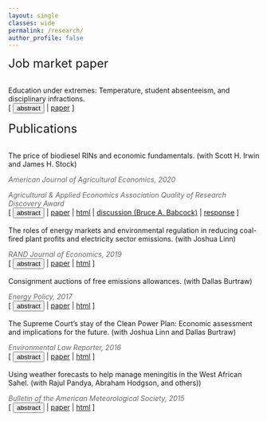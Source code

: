 ```yaml
---
layout: single
classes: wide
permalink: /research/
author_profile: false
---
```


<font size = "5">Job market paper</font>

<p style="margin-bottom:0"> <br />Education under extremes: Temperature, student absenteeism, and disciplinary infractions.</p>
<div class="buttonbar" style="margin-bottom:1rem">[ <button class="btn btn--light-outline" onclick="button(&quot;abs7&quot;)">abstract</button> | <a href="/files/mccormack_jmp.pdf" target="_blank">paper</a> ]</div>
<div class="popup" id="abs7" style="display: none; margin-bottom:1rem">How does student behavior respond to extreme temperatures and who is most affected? Using daily student-level data from a large urban school district, I estimate the causal effect of temperature on two dimensions of student behavior that are predictive of academic and later life outcomes: school absences and disciplinary referrals. Absenteeism increases in response to both hot and cold conditions, particularly for Black and Hispanic students. Hot conditions also increase the likelihood that a student will receive a disciplinary referral, an effect found only among students attending schools without air conditioning. Results suggest that unequal access to air conditioning may exacerbate racial, ethnic, and socioeconomic disparities in school.</div>


<font size = "5">Publications</font>

<p style="margin-bottom:0"> <br />The price of biodiesel RINs and economic fundamentals. (with Scott H. Irwin and James H. Stock)</p>
<p style="margin-bottom:0; color:#666"><em>American Journal of Agricultural Economics, 2020</em></p>
<p style="margin-bottom:0; color:#666"><em>Agricultural & Applied Economics Association Quality of Research Discovery Award</em></p>
<div class="buttonbar" style="margin-bottom:1rem">[ <button class="btn btn--light-outline" onclick="button(&quot;abs4&quot;)">abstract</button> | <a href="/files/AJAE_2020.pdf" target="_blank">paper</a> | <a href="https://onlinelibrary.wiley.com/doi/full/10.1002/ajae.12014" target="_blank">html</a> | <a href="/files/AJAE_2020_discussion.pdf" target="_blank">discussion (Bruce A. Babcock)</a> | <a href="/files/AJAE_2020_response.pdf" target="_blank">response</a> ]</div>
<div class="popup" id="abs4" style="display: none; margin-bottom:1rem">The D4 RIN is the tradable compliance certificate for the biomass-based diesel (BBD) mandate in the renewable fuel standard (RFS). Understanding the price dynamics of the D4 RIN is important for understanding the RFS because its price sets a ceiling on the ethanol RIN (D6) and because some observers have suggested that RIN price fluctuations are too large to be explained by economic theory. We use option pricing theory to develop a model of the D4 RIN in terms of its economic fundamentals: the spread between the price of biodiesel and petroleum diesel and the status of the biodiesel blenders’ tax credit. The resulting D4 fundamental price closely tracks actual D4 prices. We conclude that RIN price volatility arises because of the design of the RFS and intrinsic features of the U.S. fuel supply system.</div>


<p style="margin-bottom:0">The roles of energy markets and environmental regulation in reducing coal-fired plant profits and electricity sector emissions. (with Joshua Linn)</p>
<p style="margin-bottom:0; color:#666"><em>RAND Journal of Economics, 2019</em></p>
<div class="buttonbar" style="margin-bottom:1rem">[ <button class="btn btn--light-outline" onclick="button(&quot;abs3&quot;)">abstract</button> | <a href="/files/RAND_2019.pdf" target="_blank">paper</a>  | <a href="https://onlinelibrary.wiley.com/doi/10.1111/1756-2171.12294" target="_blank">html</a> ]</div>
<div class="popup" id="abs3" style="display: none; margin-bottom:1rem">Between 2005 and 2015, US electricity sector emissions of nitrogen oxides and sulfur dioxide, which harm human health and the environment, declined by two thirds, and many coal-fired power plants became unprofitable and retired. Intense public controversy has focused on these changes, but the literature has not identified their underlying causes. Using a new electricity sector model of the US eastern interconnection that accurately reproduces unit operation, emissions, and retirement, we find that electricity consumption and natural gas prices account for nearly all the coal plant profitability declines and resulting retirements. Environmental regulations had little effect on these outcomes.</div>


<p style="margin-bottom:0">Consignment auctions of free emissions allowances. (with Dallas Burtraw)</p>
<p style="margin-bottom:0; color:#666"><em>Energy Policy, 2017</em></p>
<div class="buttonbar" style="margin-bottom:1rem">[ <button class="btn btn--light-outline" onclick="button(&quot;abs5&quot;)">abstract</button> | <a href="/files/EnergyPolicy_2017.pdf" target="_blank">paper</a>  | <a href="https://www.sciencedirect.com/science/article/pii/S0301421517302665" target="_blank">html</a> ]</div>
<div class="popup" id="abs5" style="display: none; margin-bottom:1rem">While the initial distribution of emissions allowances is usually thought to be independent of the emissions outcome, free allocation can affect the efficiency and fairness of allowance trading. Inefficiency may result from thin allowance markets, poor price discovery, and regulatory or organizational complexities that hinder the recognition of opportunity costs. Concerns about fairness may result from intransparency in the process of transferring substantial allowance value. We explore the role of consignment auctions in mitigating these concerns. These revenue-neutral auctions return the financial value of allowances to their original holders while revealing prices and directing allowances to their highest-valued use. They also can be used to support a minimum price when allowances are freely distributed, which may facilitate program linkage. Consignment auctions have minimal administrative costs and do not necessarily involve government. Experience indicates that they can play an important role, especially in new markets.</div>


<p style="margin-bottom:0">The Supreme Court’s stay of the Clean Power Plan: Economic assessment and implications for the future. (with Joshua Linn and Dallas Burtraw)</p>
<p style="margin-bottom:0; color:#666"><em>Environmental Law Reporter, 2016</em></p>
<div class="buttonbar" style="margin-bottom:1rem">[ <button class="btn btn--light-outline" onclick="button(&quot;abs1&quot;)">abstract</button> | <a href="/files/ELR_2016.pdf" target="_blank">paper</a>  | <a href="https://www.elr.info/articles/elr-articles/supreme-courts-stay-clean-power-plan-economic-assessment-and-implications" target="_blank">html</a> ]</div>
<div class="popup" id="abs1" style="display: none; margin-bottom:1rem">The Clean Power Plan (CPP) is expected to play an important role in reducing U.S. greenhouse gas emissions. In February 2016, responding to appeals from some of the affected industries and states, the U.S. Supreme Court issued a stay suspending implementation of the CPP until after the judicial review process. Industry groups stated the CPP will pose large and "irreparable" costs to the coal sector during the period of judicial review. However, modeling suggests that because of prevailing market, technological, and policy trends, the CPP will result in near-zero costs beyond current trends until 2025, in part because of the plan's built-in flexibility. These factors and lessons from option theory suggest the stay is economically unjustifiable based on claims of irreparable economic harm to the coal sector. If implementation of the rule proceeds, current trends imply the stay will have little effect on industry's ability to follow the current compliance schedule.</div>

<p style="margin-bottom:0">Using weather forecasts to help manage meningitis in the West African Sahel. (with Rajul Pandya, Abraham Hodgson, and others))</p>
<p style="margin-bottom:0; color:#666"><em>Bulletin of the American Meteorological Society, 2015</em></p>
<div class="buttonbar" style="margin-bottom:1rem">[ <button class="btn btn--light-outline" onclick="button(&quot;abs2&quot;)">abstract</button> | <a href="/files/BAMS_2015.pdf" target="_blank">paper</a>  | <a href="https://journals.ametsoc.org/doi/pdf/10.1175/BAMS-D-13-00121.1" target="_blank">html</a> ]</div>
<div class="popup" id="abs2" style="display: none; margin-bottom:1rem">Understanding and acting on the link between weather and meningitis in the Sahel could help improve vaccine distribution and save lives. People living there know that meningitis epidemics occur in the dry season and end after the start of the rainy season. Integrating and analyzing newly available epidemiological and meteorological data quantified this relationship, showing that that the risk of meningitis epidemics climbed from a background level of 2% to a maximum risk of 25% during the dry season. These data also suggested that, of all meteorological variables, relative humidity has the strongest correlation to cases of meningitis.

	<br /><br />Weather acts alongside a complex set of environmental, social, and economic drivers, and a complementary investigation of local and regional knowledge, attitudes, and practices suggested several additional interventions to manage meningitis. These include improved awareness of early meningitis symptoms and vaccinations for farmworkers who migrate seasonally. An economic survey showed that the cost of a single case of meningitis is 3 times the average annual household income, underscoring the need for improved vaccination strategy.

	<br /><br />Using these insights, meteorologists and public health workers developed a tool to guide vaccination decisions. Iterative development allowed a multinational team of public health officials to use the tool while guiding its refinement and directed research toward maximum practical use. That meant focusing on predicting areas where high humidity would naturally end epidemics so vaccines could be moved elsewhere. Using this tool and this approach could have prevented an estimated 24,000 cases of meningitis over a 3-yr period.
</div>

<script>
function button(id) {
  var x = document.getElementById(id);
  var ids = ["abs1", "abs2", "abs3", "abs4", "abs5", "abs7"];
  for(var i = 0; i < ids.length; i++) {
    var item = ids[i];
    if (item != id) {
      document.getElementById(item).style.display = "none";
    } else {
      if (x.style.display === "none") {
        x.style.display = "block"
      } else {
        x.style.display = "none";
      }
    }
  }	
}
</script> 

<script>
document.querySelectorAll('.bracket')
  .forEach(list => {
    const c = list.querySelectorAll('li').length + 1;
    list.style.counterReset = `list ${c}`;
  });
</script>